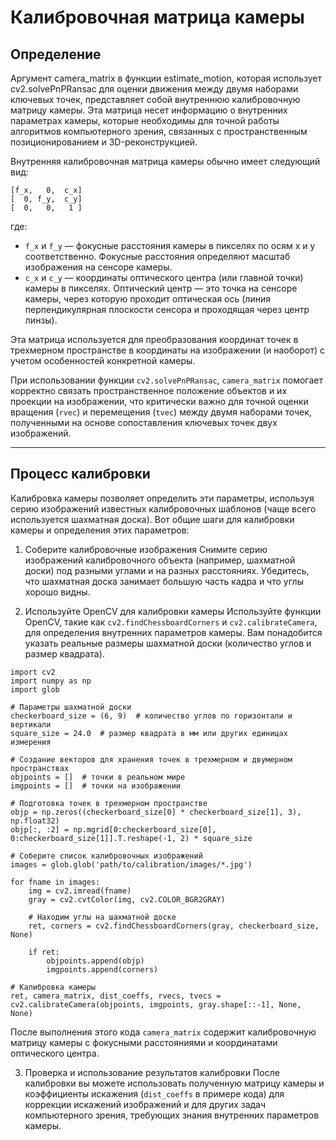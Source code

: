 # Калибровочная матрица камеры

## Определение

Аргумент camera_matrix в функции estimate_motion, которая использует cv2.solvePnPRansac для оценки движения между двумя наборами ключевых точек, представляет собой внутреннюю калибровочную матрицу камеры. 
Эта матрица несет информацию о внутренних параметрах камеры, которые необходимы для точной работы алгоритмов компьютерного зрения, связанных с пространственным позиционированием и 3D-реконструкцией.

Внутренняя калибровочная матрица камеры обычно имеет следующий вид:
```
[f_x,   0,  c_x]
[  0, f_y,  c_y]
[  0,   0,   1 ]
```

где:

- `f_x` и `f_y` — фокусные расстояния камеры в пикселях по осям x и y соответственно. Фокусные расстояния определяют масштаб изображения на сенсоре камеры.
- `c_x` и `c_y` — координаты оптического центра (или главной точки) камеры в пикселях. Оптический центр — это точка на сенсоре камеры, через которую проходит оптическая ось (линия перпендикулярная плоскости сенсора и проходящая через центр линзы).


Эта матрица используется для преобразования координат точек в трехмерном пространстве в координаты на изображении (и наоборот) с учетом особенностей конкретной камеры.

При использовании функции `cv2.solvePnPRansac`, `camera_matrix` помогает корректно связать пространственное положение объектов и их проекции на изображении, что критически важно для точной оценки вращения (`rvec`) и перемещения (`tvec`) между двумя наборами точек, полученными на основе сопоставления ключевых точек двух изображений.

---

## Процесс калибровки

 Калибровка камеры позволяет определить эти параметры, используя серию изображений известных калибровочных шаблонов (чаще всего используется шахматная доска). 
 Вот общие шаги для калибровки камеры и определения этих параметров:
 
1. Соберите калибровочные изображения
Снимите серию изображений калибровочного объекта (например, шахматной доски) под разными углами и на разных расстояниях. 
Убедитесь, что шахматная доска занимает большую часть кадра и что углы хорошо видны.

2. Используйте OpenCV для калибровки камеры
Используйте функции OpenCV, такие как `cv2.findChessboardCorners` и `cv2.calibrateCamera`, для определения внутренних параметров камеры. 
Вам понадобится указать реальные размеры шахматной доски (количество углов и размер квадрата).
```
import cv2
import numpy as np
import glob

# Параметры шахматной доски
checkerboard_size = (6, 9)  # количество углов по горизонтали и вертикали
square_size = 24.0  # размер квадрата в мм или других единицах измерения

# Создание векторов для хранения точек в трехмерном и двумерном пространствах
objpoints = []  # точки в реальном мире
imgpoints = []  # точки на изображении

# Подготовка точек в трехмерном пространстве
objp = np.zeros((checkerboard_size[0] * checkerboard_size[1], 3), np.float32)
objp[:, :2] = np.mgrid[0:checkerboard_size[0], 0:checkerboard_size[1]].T.reshape(-1, 2) * square_size

# Соберите список калибровочных изображений
images = glob.glob('path/to/calibration/images/*.jpg')

for fname in images:
    img = cv2.imread(fname)
    gray = cv2.cvtColor(img, cv2.COLOR_BGR2GRAY)

    # Находим углы на шахматной доске
    ret, corners = cv2.findChessboardCorners(gray, checkerboard_size, None)

    if ret:
        objpoints.append(objp)
        imgpoints.append(corners)

# Калибровка камеры
ret, camera_matrix, dist_coeffs, rvecs, tvecs = cv2.calibrateCamera(objpoints, imgpoints, gray.shape[::-1], None, None)
```
После выполнения этого кода `camera_matrix` содержит калибровочную матрицу камеры с фокусными расстояниями и координатами оптического центра.

3. Проверка и использование результатов калибровки
После калибровки вы можете использовать полученную матрицу камеры и коэффициенты искажения (`dist_coeffs` в примере кода) для коррекции искажений изображений и для других задач компьютерного зрения, требующих знания внутренних параметров камеры.